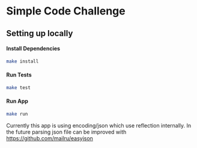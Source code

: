# Simple Code Challenge

## Setting up locally

#### Install Dependencies
```sh
make install
```

#### Run Tests
```sh
make test

```

#### Run App
```sh
make run

```

Currently this app is using encoding/json which use reflection internally. In the future parsing json file can be improved with https://github.com/mailru/easyjson